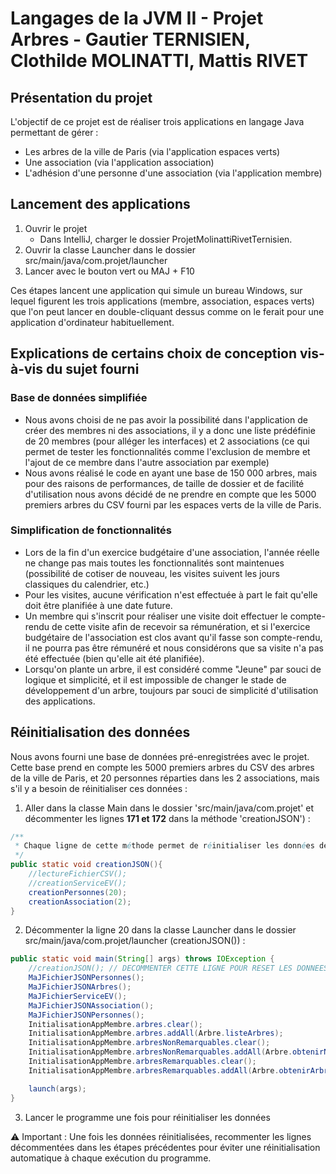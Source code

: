 # Langages de la JVM II - Projet Arbres - Gautier TERNISIEN, Clothilde MOLINATTI, Mattis RIVET

## Présentation du projet
L'objectif de ce projet est de réaliser trois applications
en langage Java permettant de gérer :
- Les arbres de la ville de Paris (via l'application espaces verts)
- Une association (via l'application association)
- L'adhésion d'une personne d'une association (via l'application membre)


## Lancement des applications
1. Ouvrir le projet 
   - Dans IntelliJ, charger le dossier ProjetMolinattiRivetTernisien.
2. Ouvrir la classe Launcher dans le dossier src/main/java/com.projet/launcher
3. Lancer avec le bouton vert ou MAJ + F10

Ces étapes lancent une application qui simule un bureau Windows, sur lequel 
figurent les trois applications (membre, association, espaces verts) que l'on peut 
lancer en double-cliquant dessus comme on le ferait pour une application
d'ordinateur habituellement.

## Explications de certains choix de conception vis-à-vis du sujet fourni
### Base de données simplifiée 
- Nous avons choisi de ne pas avoir la possibilité dans l'application de créer des membres ni des associations, 
il y a donc une liste prédéfinie de 20 membres (pour alléger les interfaces) et 2 associations 
(ce qui permet de tester les fonctionnalités comme l'exclusion de membre et l'ajout de ce membre dans l'autre association par exemple)
- Nous avons réalisé le code en ayant une base de 150 000 arbres, mais pour des raisons de performances, de taille de dossier et de facilité d'utilisation
nous avons décidé de ne prendre en compte que les 5000 premiers arbres du CSV fourni par les espaces verts de la ville de Paris.
### Simplification de fonctionnalités
- Lors de la fin d'un exercice budgétaire d'une association, l'année réelle ne change pas mais toutes les fonctionnalités
sont maintenues (possibilité de cotiser de nouveau, les visites suivent les jours classiques du calendrier, etc.)
- Pour les visites, aucune vérification n'est effectuée à part le fait qu'elle doit être planifiée à une date future.
- Un membre qui s'inscrit pour réaliser une visite doit effectuer le compte-rendu de cette visite afin de recevoir sa rémunération, 
et si l'exercice budgétaire de l'association est clos avant qu'il fasse son compte-rendu, il ne pourra pas être rémunéré et nous considérons que sa visite n'a pas été effectuée (bien qu'elle ait été planifiée).
- Lorsqu'on plante un arbre, il est considéré comme "Jeune" par souci de logique et simplicité, et il est impossible de changer le stade de développement d'un arbre, toujours par souci de simplicité d'utilisation des applications.

## Réinitialisation des données 
Nous avons fourni une base de données pré-enregistrées avec le projet. Cette base prend
en compte les 5000 premiers arbres du CSV des arbres de la ville de Paris, 
et 20 personnes réparties dans les 2 associations, 
mais s'il y a besoin de réinitialiser ces données : 

1. Aller dans la classe Main dans le dossier 'src/main/java/com.projet' et 
décommenter les lignes
**171 et 172** dans la méthode 'creationJSON') : 

```java
/**
 * Chaque ligne de cette méthode permet de réinitialiser les données de l'application.
 */
public static void creationJSON(){
    //lectureFichierCSV();
    //creationServiceEV();
    creationPersonnes(20);
    creationAssociation(2);
}
```
2. Décommenter la ligne 20 dans la classe Launcher dans le dossier 
src/main/java/com.projet/launcher (creationJSON()) :

```java
public static void main(String[] args) throws IOException {
    //creationJSON(); // DECOMMENTER CETTE LIGNE POUR RESET LES DONNEES
    MaJFichierJSONPersonnes();
    MaJFichierJSONArbres();
    MaJFichierServiceEV();
    MaJFichierJSONAssociation();
    MaJFichierJSONPersonnes();
    InitialisationAppMembre.arbres.clear();
    InitialisationAppMembre.arbres.addAll(Arbre.listeArbres);
    InitialisationAppMembre.arbresNonRemarquables.clear();
    InitialisationAppMembre.arbresNonRemarquables.addAll(Arbre.obtenirNonRemarquables());
    InitialisationAppMembre.arbresRemarquables.clear();
    InitialisationAppMembre.arbresRemarquables.addAll(Arbre.obtenirArbreRemarquables());

    launch(args);
}
```

3. Lancer le programme une fois pour réinitialiser les données 

⚠️ Important : Une fois les données réinitialisées, recommenter les lignes 
décommentées dans les étapes précédentes pour éviter une réinitialisation 
automatique à chaque exécution du programme.


